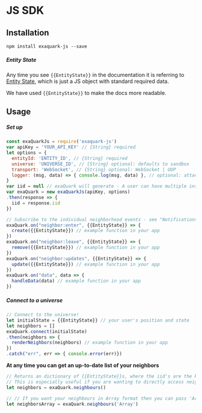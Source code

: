 # JS SDK

## Installation

```
npm install exaquark-js --save
```

##### Entity State

Any time you see `{{EntityState}}` in the documentation it is referring to [Entity State](//developers/entity-state.html), which is just a JS object with standard required data.

We have used `{{EntityState}}` to make the docs more readable.

## Usage

##### Set up

```javascript
const exaQuarkJs = require('exaquark-js')
var apiKey = 'YOUR_API_KEY' // {String} required
let options = {
  entityId: 'ENTITY_ID', // {String} required
  universe: 'UNIVERSE_ID', // {String} optional: defaults to sandbox
  transport: 'WebSocket', // {String} optional: WebSocket | UDP
  logger: (msg, data) => { console.log(msg, data) }, // optional: attach your own logger
}
var iid = null // exaQuark will generate - A user can have multiple instance ID's (eg, one for their phone, one for their AR glasses)
var exaQuark = new exaQuarkJs(apiKey, options)
.then(response => {
  iid = response.iid
})

// Subscribe to the individual neighborhood events - see "Notifications from exaQuark" below
exaQuark.on("neighbor:enter", {{EntityState}} => {
  create({{EntityState}}) // example function in your app
})
exaQuark.on("neighbor:leave", {{EntityState}} => {
  remove({{EntityState}}) // example function in your app
})
exaQuark.on("neighbor:updates", {{EntityState}} => {
  update({{EntityState}}) // example function in your app
})
exaQuark.on("data", data => {
  handleData(data) // example function in your app
})
```

##### Connect to a universe

```javascript
// Connect to the universe!
let initialState = {{EntityState}} // your user's position and state
let neighbors = []
exaQuark.connect(initialState)
.then(neighbors => {
  renderNeighbors(neighbors) // example function in your app
})
.catch("err", err => { console.error(err)})
```

**At any time you can get an up-to-date list of your neighbors**

```javascript
// Returns an dictionary of {{EntityState}}s, where the iid's are the keys
// This is especially useful if you are wanting to directly access neighbors.
let neighbors = exaQuark.neighbours()

// // If you want your neighbours in Array format then you can pass 'Array'. eg:
let neighborsArray = exaQuark.neighbours('Array')
```



